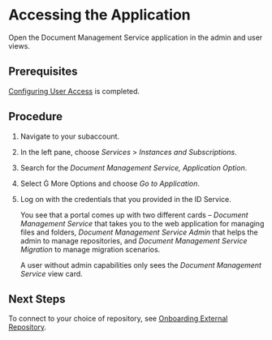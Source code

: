 <!-- loio398bf0c2d29a40899ab6b4d49df2e84e -->

<link rel="stylesheet" type="text/css" href="../css/sap-icons.css"/>

# Accessing the Application

Open the Document Management Service application in the admin and user views.



<a name="loio398bf0c2d29a40899ab6b4d49df2e84e__prereq_mf5_ksr_dlb"/>

## Prerequisites

[Configuring User Access](configuring-user-access-66e4071.md) is completed.



## Procedure

1.  Navigate to your subaccount.

2.  In the left pane, choose *Services* \> *Instances and Subscriptions*.

3.  Search for the *Document Management Service, Application Option*.

4.  Select <span class="SAP-icons-V5"></span> More Options and choose *Go to Application*.

5.  Log on with the credentials that you provided in the ID Service.

    You see that a portal comes up with two different cards – *Document Management Service* that takes you to the web application for managing files and folders, *Document Management Service Admin* that helps the admin to manage repositories, and *Document Management Service Migration* to manage migration scenarios.

    A user without admin capabilities only sees the *Document Management Service* view card.




<a name="loio398bf0c2d29a40899ab6b4d49df2e84e__postreq_xz1_rgs_tlb"/>

## Next Steps

To connect to your choice of repository, see [Onboarding External Repository](onboarding-external-repository-ba12e12.md).

